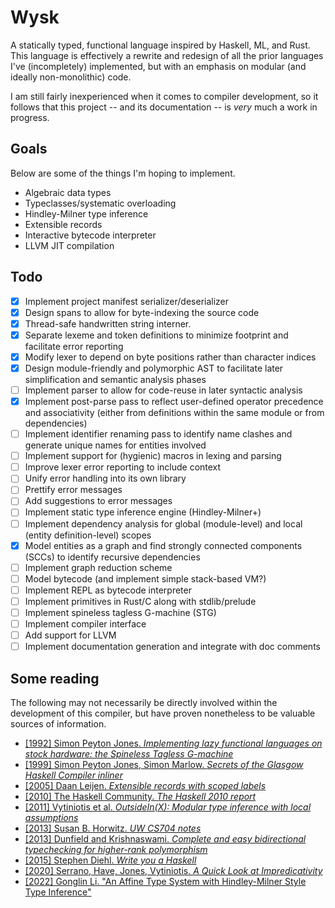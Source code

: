 # Wysk

A statically typed, functional language inspired by Haskell, ML, and Rust. This language is effectively a rewrite and redesign of all the prior languages I've (incompletely) implemented, but with an emphasis on modular (and ideally non-monolithic) code.

I am still fairly inexperienced when it comes to compiler development, so it follows that this project -- and its documentation -- is *very* much a work in progress. 

## Goals
Below are some of the things I'm hoping to implement. 
* Algebraic data types
* Typeclasses/systematic overloading 
* Hindley-Milner type inference
* Extensible records
* Interactive bytecode interpreter
* LLVM JIT compilation

## Todo
- [x] Implement project manifest serializer/deserializer
- [x] Design spans to allow for byte-indexing the source code
- [x] Thread-safe handwritten string interner.
- [x] Separate lexeme and token definitions to minimize footprint and facilitate error reporting
- [x] Modify lexer to depend on byte positions rather than character indices
- [x] Design module-friendly and polymorphic AST to facilitate later simplification and semantic analysis phases
- [ ] Implement parser to allow for code-reuse in later syntactic analysis
- [x] Implement post-parse pass to reflect user-defined operator precedence and associativity (either from definitions within the same module or from dependencies)
- [ ] Implement identifier renaming pass to identify name clashes and generate unique names for entities involved
- [ ] Implement support for (hygienic) macros in lexing and parsing
- [ ] Improve lexer error reporting to include context
- [ ] Unify error handling into its own library
- [ ] Prettify error messages
- [ ] Add suggestions to error messages
- [ ] Implement static type inference engine (Hindley-Milner+)
- [ ] Implement dependency analysis for global (module-level) and local (entity definition-level) scopes
- [x] Model entities as a graph and find strongly connected components (SCCs) to identify recursive dependencies
- [ ] Implement graph reduction scheme
- [ ] Model bytecode (and implement simple stack-based VM?)
- [ ] Implement REPL as bytecode interpreter 
- [ ] Implement primitives in Rust/C along with stdlib/prelude
- [ ] Implement spineless tagless G-machine (STG)
- [ ] Implement compiler interface 
- [ ] Add support for LLVM 
- [ ] Implement documentation generation and integrate with doc comments

## Some reading
The following may not necessarily be directly involved within the development of this compiler, but have proven nonetheless to be valuable sources of information.
* [[1992] Simon Peyton Jones. *Implementing lazy functional languages on stock hardware: the Spineless Tagless G-machine*](https://www.microsoft.com/en-us/research/wp-content/uploads/1992/04/spineless-tagless-gmachine.pdf)
* [[1999] Simon Peyton Jones, Simon Marlow. *Secrets of the Glasgow Haskell
  Compiler inliner*](https://www.microsoft.com/en-us/research/wp-content/uploads/2002/07/inline.pdf)
* [[2005] Daan Leijen. *Extensible records with scoped labels*](https://www.microsoft.com/en-us/research/wp-content/uploads/2016/02/scopedlabels.pdf)
* [[2010] The Haskell Community. *The Haskell 2010 report*](https://www.haskell.org/definition/haskell2010.pdf)
* [[2011] Vytiniotis et al. *OutsideIn(X): Modular type inference with local assumptions*](https://www.microsoft.com/en-us/research/wp-content/uploads/2016/02/jfp-outsidein.pdf)
* [[2013] Susan B. Horwitz. *UW CS704 notes*](https://pages.cs.wisc.edu/~horwitz/CS704-NOTES/)
* [[2013] Dunfield and Krishnaswami. *Complete and easy bidirectional typechecking for higher-rank polymorphism*](https://research.cs.queensu.ca/home/jana/papers/bidir/)
* [[2015] Stephen Diehl. *Write you a Haskell*](http://dev.stephendiehl.com/fun/WYAH.pdf)
* [[2020] Serrano, Have, Jones, Vytiniotis. *A Quick Look at Impredicativity*](https://www.microsoft.com/en-us/research/uploads/prod/2020/01/quick-look.pdf)
* [[2022] Gonglin Li. "An Affine Type System with Hindley-Milner Style Type Inference"](https://arxiv.org/pdf/2203.17125v1.pdf)